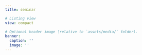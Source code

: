 ```yaml
---
title: seminar

# Listing view
view: compact

# Optional header image (relative to `assets/media/` folder).
banner:
  caption: ''
  image: ''
---
```

